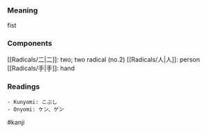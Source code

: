 ### Meaning

fist

### Components

[[Radicals/二|二]]: two; two radical (no.2) [[Radicals/人|人]]: person [[Radicals/手|手]]: hand

### Readings

```
- Kunyomi: こぶし
- Onyomi: ケン、ゲン
```

#kanji
